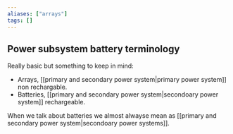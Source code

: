 ```yaml
---
aliases: ["arrays"]
tags: []
---
```


## Power subsystem battery terminology

Really basic but something to keep in mind:
- Arrays, [[primary and secondary power system|primary power system]] non rechargable.
- Batteries, [[primary and secondary power system|secondoary power system]] rechargeable.

When we talk about batteries we almost alwayse mean as [[primary and secondary power system|secondoary power systems]].